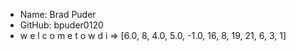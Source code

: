 - Name: Brad Puder
- GitHub: bpuder0120
- w
e
l
c
o
m
e
t
o
w
d
i
=> [6.0, 8, 4.0, 5.0, -1.0, 16, 8, 19, 21, 6, 3, 1]